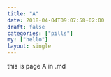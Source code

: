 ```yaml
---
title: "A"
date: 2018-04-04T09:07:58+02:00
draft: false
categories: ["pills"]
my: ["hello"]
layout: single
---
```

this is page A in .md
